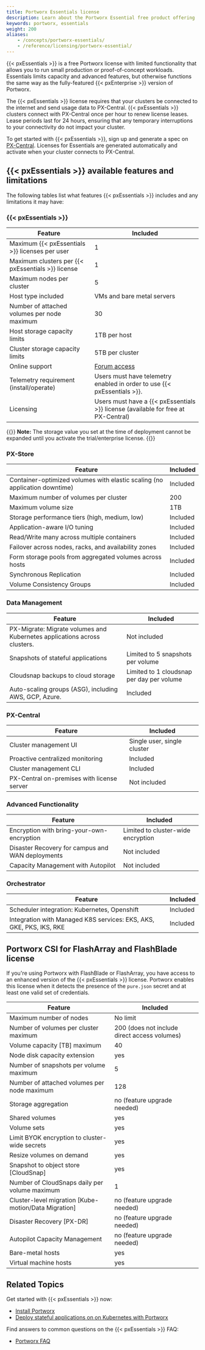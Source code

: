 ```yaml
---
title: Portworx Essentials license
description: Learn about the Portworx Essential free product offering
keywords: portworx, essentials
weight: 200
aliases: 
    - /concepts/portworx-essentials/
    - /reference/licensing/portworx-essential/
---
```


{{< pxEssentials >}} is a free Portworx license with limited functionality that allows you to run small production or proof-of-concept workloads. Essentials limits capacity and advanced features, but otherwise functions the same way as the fully-featured {{< pxEnterprise >}} version of Portworx.

The {{< pxEssentials >}} license requires that your clusters be connected to the internet and send usage data to PX-Central. {{< pxEssentials >}} clusters connect with PX-Central once per hour to renew license leases. Lease periods last for 24 hours, ensuring that any temporary interruptions to your connectivity do not impact your cluster.

To get started with {{< pxEssentials >}}, sign up and generate a spec on [PX-Central](https://central.portworx.com/). Licenses for Essentials are generated automatically and activate when your cluster connects to PX-Central.

## {{< pxEssentials >}} available features and limitations

The following tables list what features {{< pxEssentials >}} includes and any limitations it may have:

### {{< pxEssentials >}}

| **Feature** | **Included** |
|----|----|
| Maximum {{< pxEssentials >}} licenses per user  | 1 |
| Maximum clusters per {{< pxEssentials >}} license | 1 |
| Maximum nodes per cluster | 5 |
| Host type included | VMs and bare metal servers |
| Number of attached volumes per node maximum | 30 |
| Host storage capacity limits | 1TB per host |
| Cluster storage capacity limits | 5TB per cluster |
| Online support | [Forum access](https://forums.portworx.com) |
| Telemetry requirement (install/operate) | Users must have telemetry enabled in order to use {{< pxEssentials >}}.|
| Licensing | Users must have a {{< pxEssentials >}} license (available for free at PX-Central)|

{{<info>}}
**Note:** The storage value you set at the time of deployment cannot be expanded until you activate the trial/enterprise license.
{{</info>}}

### PX-Store

| **Feature** | **Included** |
|----|----|
| Container-optimized volumes with elastic scaling (no application downtime) | Included |
| Maximum number of volumes per cluster | 200 |
| Maximum volume size | 1TB |
| Storage performance tiers (high, medium, low) | Included |
| Application-aware I/O tuning | Included |
| Read/Write many across multiple containers | Included |
| Failover across nodes, racks, and availability zones | Included |
| Form storage pools from aggregated volumes across hosts | Included |
| Synchronous Replication <!-- what about async? --> | Included |
| Volume Consistency Groups <!-- not sure what this is --> | Included |

<!-- make columns on the left the same as from the website -->

### Data Management

| **Feature** | **Included** |
|----|----|
|PX-Migrate: Migrate volumes and Kubernetes applications across clusters. | Not included |
| Snapshots of stateful applications | Limited to 5 snapshots per volume|
| Cloudsnap backups to cloud storage | Limited to 1 cloudsnap per day per volume |
| Auto-scaling groups (ASG), including AWS, GCP, Azure. | Included |

### PX-Central

| **Feature** | **Included** |
|----|----|
| Cluster management UI | Single user, single cluster |
| Proactive centralized monitoring | Included |
| Cluster management CLI | Included |
| PX-Central on-premises with license server | Not included |

### Advanced Functionality

| **Feature** | **Included** |
|----|----|
| Encryption with bring-your-own-encryption | Limited to cluster-wide encryption |
| Disaster Recovery for campus and WAN deployments | Not included |
| Capacity Management with Autopilot | Not included |

### Orchestrator

| **Feature** | **Included** |
|----|----|
| Scheduler integration: Kubernetes, Openshift | Included |
| Integration with Managed K8S services: EKS, AKS, GKE, PKS, IKS, RKE | Included |

## Portworx CSI for FlashArray and FlashBlade license

If you're using Portworx with FlashBlade or FlashArray, you have access to an enhanced version of the {{< pxEssentials >}} license. Portworx enables this license when it detects the presence of the `pure.json` secret and at least one valid set of credentials.

| **Feature** | **Included** |
|----|----|
| Maximum number of nodes | No limit |
| Number of volumes per cluster maximum | 200 (does not include direct access volumes) |
| Volume capacity [TB] maximum | 40 |
| Node disk capacity extension | yes |
| Number of snapshots per volume maximum | 5 |
| Number of attached volumes per node maximum | 128	|
| Storage aggregation | no (feature upgrade needed)	|
| Shared volumes | yes |
| Volume sets | yes	|
| Limit BYOK encryption to cluster-wide secrets	| yes |
| Resize volumes on demand | yes |
| Snapshot to object store [CloudSnap] | yes |
| Number of CloudSnaps daily per volume maximum | 1	|
| Cluster-level migration [Kube-motion/Data Migration] | no	(feature upgrade needed) |
| Disaster Recovery [PX-DR] | no (feature upgrade needed) |
| Autopilot Capacity Management	| no (feature upgrade needed) |
| Bare-metal hosts | yes |
| Virtual machine hosts | yes |

## Related Topics

Get started with {{< pxEssentials >}} now:

* [Install Portworx](/operations/operate-kubernetes/)
* [Deploy stateful applications on on Kubernetes with Portworx](/operations/operate-kubernetes/application-install-with-kubernetes/)

Find answers to common questions on the {{< pxEssentials >}} FAQ:

* [Portworx FAQ](https://forums.portworx.com/t/portworx-essentials-faq/346)
